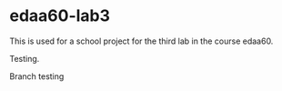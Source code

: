 # edaa60-lab3
This is used for a school project for the third lab in the course edaa60.


Testing.


Branch testing
